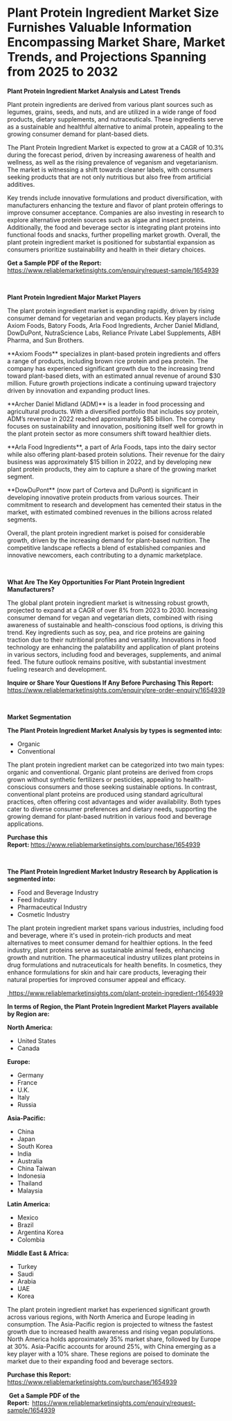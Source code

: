 <p><h1>Plant Protein Ingredient Market Size Furnishes Valuable Information Encompassing Market Share, Market Trends, and Projections Spanning from 2025 to 2032</h1></p><p><strong>Plant Protein Ingredient Market Analysis and Latest Trends</strong></p>
<p><p>Plant protein ingredients are derived from various plant sources such as legumes, grains, seeds, and nuts, and are utilized in a wide range of food products, dietary supplements, and nutraceuticals. These ingredients serve as a sustainable and healthful alternative to animal protein, appealing to the growing consumer demand for plant-based diets.</p><p>The Plant Protein Ingredient Market is expected to grow at a CAGR of 10.3% during the forecast period, driven by increasing awareness of health and wellness, as well as the rising prevalence of veganism and vegetarianism. The market is witnessing a shift towards cleaner labels, with consumers seeking products that are not only nutritious but also free from artificial additives. </p><p>Key trends include innovative formulations and product diversification, with manufacturers enhancing the texture and flavor of plant protein offerings to improve consumer acceptance. Companies are also investing in research to explore alternative protein sources such as algae and insect proteins. Additionally, the food and beverage sector is integrating plant proteins into functional foods and snacks, further propelling market growth. Overall, the plant protein ingredient market is positioned for substantial expansion as consumers prioritize sustainability and health in their dietary choices.</p></p>
<p><strong>Get a Sample PDF of the Report:&nbsp;</strong> <a href="https://www.reliablemarketinsights.com/enquiry/request-sample/1654939?utm_campaign=3621&utm_medium=2&utm_source=Github&utm_content=ia&utm_term=16042025&utm_id=plant-protein-ingredient">https://www.reliablemarketinsights.com/enquiry/request-sample/1654939</a></p>
<p>&nbsp;</p>
<p><strong>Plant Protein Ingredient Major Market Players</strong></p>
<p><p>The plant protein ingredient market is expanding rapidly, driven by rising consumer demand for vegetarian and vegan products. Key players include Axiom Foods, Batory Foods, Arla Food Ingredients, Archer Daniel Midland, DowDuPont, NutraScience Labs, Reliance Private Label Supplements, ABH Pharma, and Sun Brothers.</p><p>**Axiom Foods** specializes in plant-based protein ingredients and offers a range of products, including brown rice protein and pea protein. The company has experienced significant growth due to the increasing trend toward plant-based diets, with an estimated annual revenue of around $30 million. Future growth projections indicate a continuing upward trajectory driven by innovation and expanding product lines.</p><p>**Archer Daniel Midland (ADM)** is a leader in food processing and agricultural products. With a diversified portfolio that includes soy protein, ADM’s revenue in 2022 reached approximately $85 billion. The company focuses on sustainability and innovation, positioning itself well for growth in the plant protein sector as more consumers shift toward healthier diets.</p><p>**Arla Food Ingredients**, a part of Arla Foods, taps into the dairy sector while also offering plant-based protein solutions. Their revenue for the dairy business was approximately $15 billion in 2022, and by developing new plant protein products, they aim to capture a share of the growing market segment.</p><p>**DowDuPont** (now part of Corteva and DuPont) is significant in developing innovative protein products from various sources. Their commitment to research and development has cemented their status in the market, with estimated combined revenues in the billions across related segments.</p><p>Overall, the plant protein ingredient market is poised for considerable growth, driven by the increasing demand for plant-based nutrition. The competitive landscape reflects a blend of established companies and innovative newcomers, each contributing to a dynamic marketplace.</p></p>
<p>&nbsp;</p>
<p><strong>What Are The Key Opportunities For Plant Protein Ingredient Manufacturers?</strong></p>
<p><p>The global plant protein ingredient market is witnessing robust growth, projected to expand at a CAGR of over 8% from 2023 to 2030. Increasing consumer demand for vegan and vegetarian diets, combined with rising awareness of sustainable and health-conscious food options, is driving this trend. Key ingredients such as soy, pea, and rice proteins are gaining traction due to their nutritional profiles and versatility. Innovations in food technology are enhancing the palatability and application of plant proteins in various sectors, including food and beverages, supplements, and animal feed. The future outlook remains positive, with substantial investment fueling research and development.</p></p>
<p><strong>Inquire or Share Your Questions If Any Before Purchasing This Report:</strong> <a href="https://www.reliablemarketinsights.com/enquiry/pre-order-enquiry/1654939?utm_campaign=3621&utm_medium=2&utm_source=Github&utm_content=ia&utm_term=16042025&utm_id=plant-protein-ingredient">https://www.reliablemarketinsights.com/enquiry/pre-order-enquiry/1654939</a></p>
<p>&nbsp;</p>
<p><strong>Market Segmentation</strong></p>
<p><strong>The Plant Protein Ingredient Market Analysis by types is segmented into:</strong></p>
<p><ul><li>Organic</li><li>Conventional</li></ul></p>
<p><p>The plant protein ingredient market can be categorized into two main types: organic and conventional. Organic plant proteins are derived from crops grown without synthetic fertilizers or pesticides, appealing to health-conscious consumers and those seeking sustainable options. In contrast, conventional plant proteins are produced using standard agricultural practices, often offering cost advantages and wider availability. Both types cater to diverse consumer preferences and dietary needs, supporting the growing demand for plant-based nutrition in various food and beverage applications.</p></p>
<p><strong>Purchase this Report:&nbsp;</strong><a href="https://www.reliablemarketinsights.com/purchase/1654939?utm_campaign=3621&utm_medium=2&utm_source=Github&utm_content=ia&utm_term=16042025&utm_id=plant-protein-ingredient">https://www.reliablemarketinsights.com/purchase/1654939</a></p>
<p>&nbsp;</p>
<p><strong>The Plant Protein Ingredient Market Industry Research by Application is segmented into:</strong></p>
<p><ul><li>Food and Beverage Industry</li><li>Feed Industry</li><li>Pharmaceutical Industry</li><li>Cosmetic Industry</li></ul></p>
<p><p>The plant protein ingredient market spans various industries, including food and beverage, where it's used in protein-rich products and meat alternatives to meet consumer demand for healthier options. In the feed industry, plant proteins serve as sustainable animal feeds, enhancing growth and nutrition. The pharmaceutical industry utilizes plant proteins in drug formulations and nutraceuticals for health benefits. In cosmetics, they enhance formulations for skin and hair care products, leveraging their natural properties for improved consumer appeal and efficacy.</p></p>
<p><a href="https://www.reliablemarketinsights.com/plant-protein-ingredient-r1654939?utm_campaign=3621&utm_medium=2&utm_source=Github&utm_content=ia&utm_term=16042025&utm_id=plant-protein-ingredient">&nbsp;https://www.reliablemarketinsights.com/plant-protein-ingredient-r1654939</a></p>
<p><strong>In terms of Region, the Plant Protein Ingredient Market Players available by Region are:</strong></p>
<p>
    <p> <strong> North America: </strong>
        <ul>
            <li>United States</li>
            <li>Canada</li>
        </ul>
        </p> 
    <p> <strong> Europe: </strong>
        <ul>
            <li>Germany</li>
            <li>France</li>
            <li>U.K.</li>
            <li>Italy</li>
            <li>Russia</li>
        </ul>
        </p> 
    <p> <strong> Asia-Pacific: </strong>
        <ul>
            <li>China</li>
            <li>Japan</li>
            <li>South Korea</li>
            <li>India</li>
            <li>Australia</li>
            <li>China Taiwan</li>
            <li>Indonesia</li>
            <li>Thailand</li>
            <li>Malaysia</li>
        </ul>
        </p> 
    <p> <strong> Latin America: </strong>
        <ul>
            <li>Mexico</li>
            <li>Brazil</li>
            <li>Argentina Korea</li>
            <li>Colombia</li>
        </ul>
        </p> 
    <p> <strong> Middle East & Africa: </strong>
        <ul>
            <li>Turkey</li>
            <li>Saudi</li>
            <li>Arabia</li>
            <li>UAE</li>
            <li>Korea</li>
        </ul>
    </p>
    </p>
<p><p>The plant protein ingredient market has experienced significant growth across various regions, with North America and Europe leading in consumption. The Asia-Pacific region is projected to witness the fastest growth due to increased health awareness and rising vegan populations. North America holds approximately 35% market share, followed by Europe at 30%. Asia-Pacific accounts for around 25%, with China emerging as a key player with a 10% share. These regions are poised to dominate the market due to their expanding food and beverage sectors.</p></p>
<p><strong>Purchase this Report: </strong><a href="https://www.reliablemarketinsights.com/purchase/1654939?utm_campaign=3621&utm_medium=2&utm_source=Github&utm_content=ia&utm_term=16042025&utm_id=plant-protein-ingredient">https://www.reliablemarketinsights.com/purchase/1654939</a></p>
<p>&nbsp;<strong>Get a Sample PDF of the Report:&nbsp;&nbsp;</strong><a href="https://www.reliablemarketinsights.com/enquiry/request-sample/1654939?utm_campaign=3621&utm_medium=2&utm_source=Github&utm_content=ia&utm_term=16042025&utm_id=plant-protein-ingredient">https://www.reliablemarketinsights.com/enquiry/request-sample/1654939</a></p>
<p><strong></strong></p>
<p><p></p><p></p><p></p></p>
